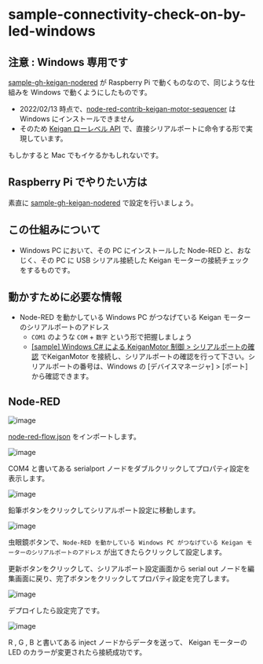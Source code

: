 # sample-connectivity-check-on-by-led-windows

## 注意 : Windows 専用です

[sample-gh-keigan-nodered](../sample-gh-keigan-nodered/README.md) が Raspberry Pi で動くものなので、同じような仕組みを Windows で動くようにしたものです。

- 2022/02/13 時点で、[node-red-contrib-keigan-motor-sequencer](https://flows.nodered.org/node/node-red-contrib-keigan-motor-sequencer) は Windows にインストールできません
- そのため [Keigan ローレベル API](https://docs.keigan-motor.com/software_dev/lowapis/lowlevel_api_summary) で、直接シリアルポートに命令する形で実現しています。

もしかすると Mac でもイケるかもしれないです。

## Raspberry Pi でやりたい方は

素直に [sample-gh-keigan-nodered](../sample-gh-keigan-nodered/README.md) で設定を行いましょう。

## この仕組みについて

- Windows PC において、その PC にインストールした Node-RED と、おなじく、その PC に USB シリアル接続した Keigan モーターの接続チェックをするものです。

## 動かすために必要な情報

- Node-RED を動かしている Windows PC がつなげている Keigan モーターのシリアルポートのアドレス
  - `COM1` のような `COM` + `数字` という形で把握しましょう
  - [[sample] Windows C# による KeiganMotor 制御 > シリアルポートの確認](https://docs.keigan-motor.com/software_dev/windows-c/windows-c-sharp-net#i-3) でKeiganMotor を接続し、シリアルポートの確認を行って下さい。シリアルポートの番号は、Windows の [デバイスマネージャ] > [ポート] から確認できます。

## Node-RED

![image](https://i.gyazo.com/1bcb031e65634e9755d8d2e41201852c.png)

[node-red-flow.json](node-red-flow.json) をインポートします。

![image](https://i.gyazo.com/18ed6fd8dd0245c0d57c8e20d799d78d.png)

COM4 と書いてある serialport ノードをダブルクリックしてプロパティ設定を表示します。

![image](https://i.gyazo.com/44788ed5f4d2e9185e14448b3ce8a9a1.png)

鉛筆ボタンをクリックしてシリアルポート設定に移動します。

![image](https://i.gyazo.com/1324ebfb35b1dfb804ab780b0e217c4e.png)

虫眼鏡ボタンで、`Node-RED を動かしている Windows PC がつなげている Keigan モーターのシリアルポートのアドレス` が出てきたらクリックして設定します。

更新ボタンをクリックして、シリアルポート設定画面から serial out ノードを編集画面に戻り、完了ボタンをクリックしてプロパティ設定を完了します。

![image](https://i.gyazo.com/b98fa4abca71ee00245921b4f770d94b.png)

デプロイしたら設定完了です。

![image](https://i.gyazo.com/0406a02678f24d0405416e6247ec3bfd.png)

R , G , B と書いてある inject ノードからデータを送って、 Keigan モーターの LED のカラーが変更されたら接続成功です。
